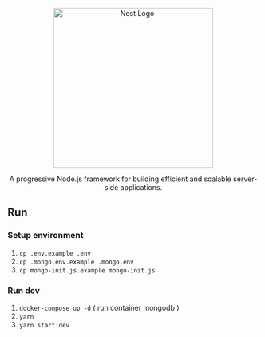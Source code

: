 <p align="center">
  <a href="http://nestjs.com/" target="blank"><img src="https://nestjs.com/img/logo_text.svg" width="320" alt="Nest Logo" /></a>
</p>

[circleci-image]: https://img.shields.io/circleci/build/github/nestjs/nest/master?token=abc123def456
[circleci-url]: https://circleci.com/gh/nestjs/nest

  <p align="center">A progressive Node.js framework for building efficient and scalable server-side applications.</p>


## Run
### Setup environment
1. `cp .env.example .env`
2. `cp .mongo.env.example .mongo.env`
3. `cp mongo-init.js.example mongo-init.js`

### Run dev
1. `docker-compose up -d` ( run container mongodb )
2. `yarn`
3. `yarn start:dev`